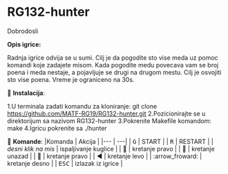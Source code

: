 # RG132-hunter

Dobrodosli

**Opis igrice:**

Radnja igrice odvija se u sumi. Cilj je da pogodite sto vise meda uz pomoc komandi koje zadajete misom. Kada pogodite medu povecava vam se broj poena i meda nestaje, a pojavljuje se drugi na drugom mestu. Cilj je osvojiti sto vise poena. Vreme je ograniceno na 30s.

:wrench: **Instalacija**:

1.U terminala zadati komandu za kloniranje: git clone https://github.com/MATF-RG19/RG132-hunter.git
2.Pozicionirajte se u direktorijum sa nazivom RG132-hunter
3.Pokrenite Makefile komandom: make
4.Igricu pokrenite sa ./hunter

:bear: **Komande**:
|Komanda                      |	Akcija |
|---                          | ---|
| <kbd>G</kbd>                | START |
| <kbd>R</kbd>                | RESTART |
|  <em>desni klik na mis</em> | ispaljivanje kuglice | 
| :arrow_up_small:            |	kretanje pravo |
| :arrow_down_small:          |	kretanje unazad |
| :arrow_up_small:            |	kretanje pravo |
| :arrow_backward:            |	kretanje levo |
| :arrow_froward:             | kretanje desno |
| <kbd>ESC</kbd>              | izlazak iz igrice |
